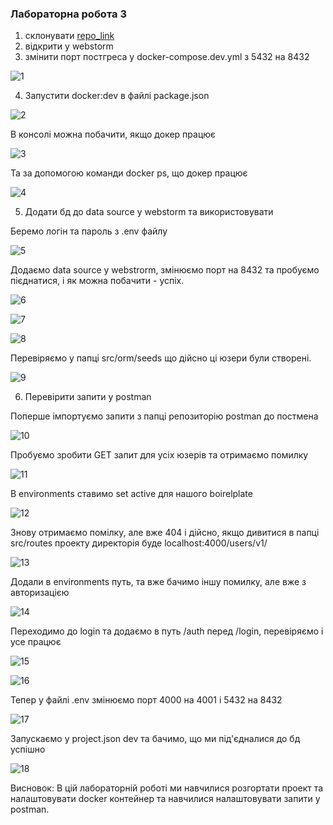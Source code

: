 ### Лабораторна робота 3

1. склонувати [repo_link](https://github.com/mkosir/typeorm-express-typescript)
2. відкрити у webstorm
3. змінити порт постгреса у docker-compose.dev.yml з 5432 на 8432

![1](./screenshots/1.png)

4. Запустити docker:dev в файлі package.json

![2](./screenshots/2.png)

В консолі можна побачити, якщо докер працює

![3](./screenshots/3.png)

Та за допомогою команди docker ps, що докер працює

![4](./screenshots/4.png)

5. Додати бд до data source у webstorm та використовувати 

Беремо логін та пароль з .env файлу

![5](./screenshots/5.png)

Додаємо data source у webstrorm, змінюємо порт на 8432 та пробуємо пієднатися, і як можна побачити - успіх.

![6](./screenshots/6.png)

![7](./screenshots/7.png)

![8](./screenshots/8.png)

Перевіряємо у папці src/orm/seeds що дійсно ці юзери були створені.

![9](./screenshots/9.png)

6. Перевірити запити у postman

Поперше імпортуємо запити з папці репозиторію postman до постмена

![10](./screenshots/10.png)

Пробуємо зробити GET запит для усіх юзерів та отримаємо помилку

![11](./screenshots/11.png)

В environments ставимо set active для нашого boirelplate

![12](./screenshots/12.png)

Знову отримаємо помілку, але вже 404 і дійсно, якщо дивитися в папці src/routes проекту директорія буде localhost:4000/users/v1/

![13](./screenshots/13.png)

Додали в environments путь, та вже бачимо іншу помилку, але вже з авторизацією

![14](./screenshots/14.png)

Переходимо до login та додаємо в путь /auth перед /login, перевіряємо і усе працює

![15](./screenshots/15.png)

![16](./screenshots/16.png)

Тепер у файлі .env змінюємо порт 4000 на 4001 і 5432 на 8432

![17](./screenshots/17.png)

Запускаємо у project.json dev та бачимо, що ми під'єдналися до бд успішно

![18](./screenshots/18.png)

Висновок: В цій лабораторній роботі ми навчилися розгортати проект та налаштовувати docker контейнер та навчилися налаштовувати запити у postman.
